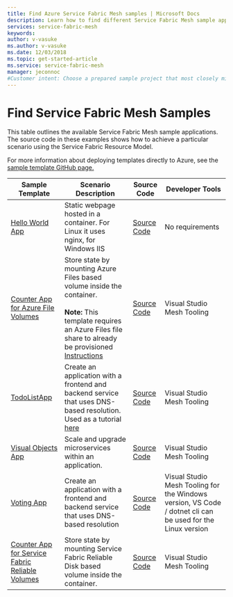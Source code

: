 ```yaml
---
title: Find Azure Service Fabric Mesh samples | Microsoft Docs
description: Learn how to find different Service Fabric Mesh sample applications.
services: service-fabric-mesh
keywords:  
author: v-vasuke
ms.author: v-vasuke
ms.date: 12/03/2018
ms.topic: get-started-article
ms.service: service-fabric-mesh
manager: jeconnoc
#Customer intent: Choose a prepared sample project that most closely mirrors my goals. 
---
```


# Find Service Fabric Mesh Samples

This table outlines the available Service Fabric Mesh sample applications. The source code in these examples shows how to achieve a particular scenario using the Service Fabric Resource Model.

For more information about deploying templates directly to Azure, see the [sample template GitHub page.](https://github.com/Azure-Samples/service-fabric-mesh/blob/master/templates/README.md)


|Sample Template|Scenario Description|Source Code|Developer Tools|
|------------|--------------------|----------|----------------------|
| [Hello World App](https://github.com/Azure-Samples/service-fabric-mesh/tree/master/templates/helloworld) | Static webpage hosted in a container. For Linux it uses nginx, for Windows IIS | [Source Code](https://github.com/Azure-Samples/service-fabric-mesh/tree/master/src/helloworld) | No requirements |
| [Counter App for Azure File Volumes](https://github.com/Azure-Samples/service-fabric-mesh/tree/master/templates/counter) | Store state by mounting Azure Files based volume inside the container. <br><br> **Note:** This template requires an Azure Files file share to already be provisioned [Instructions](https://docs.microsoft.com/azure/storage/files/storage-how-to-create-file-share) | [Source Code](https://github.com/Azure-Samples/service-fabric-mesh/tree/master/src/counter) | Visual Studio Mesh Tooling |
| [TodoListApp](https://github.com/Azure-Samples/service-fabric-mesh/tree/master/templates/todolistapp) | Create an application with a frontend and backend service that uses DNS-based resolution. Used as a tutorial [here](https://docs.microsoft.com/azure/service-fabric-mesh/service-fabric-mesh-tutorial-create-dotnetcore) | [Source Code](https://github.com/Azure-Samples/service-fabric-mesh/tree/master/src/todolistapp) | Visual Studio Mesh Tooling |
| [Visual Objects App](https://github.com/Azure-Samples/service-fabric-mesh/tree/master/templates/visualobjects) | Scale and upgrade microservices within an application. | [Source Code](https://github.com/Azure-Samples/service-fabric-mesh/tree/master/src/visualobjects) |  Visual Studio Mesh Tooling |
| [Voting App](https://github.com/Azure-Samples/service-fabric-mesh/tree/master/templates/votingapp) | Create an application with a frontend and backend service that uses DNS-based resolution | [Source Code](https://github.com/Azure-Samples/service-fabric-mesh/tree/master/src/votingapp) | Visual Studio Mesh Tooling for the Windows version, VS Code / dotnet cli can be used for the Linux version |
| [Counter App for Service Fabric Reliable Volumes](https://github.com/Azure-Samples/service-fabric-mesh/tree/master/templates/counter)| Store state by mounting Service Fabric Reliable Disk based volume inside the container.| [Source Code](https://github.com/Azure-Samples/service-fabric-mesh/tree/master/src/counter) | Visual Studio Mesh Tooling |
